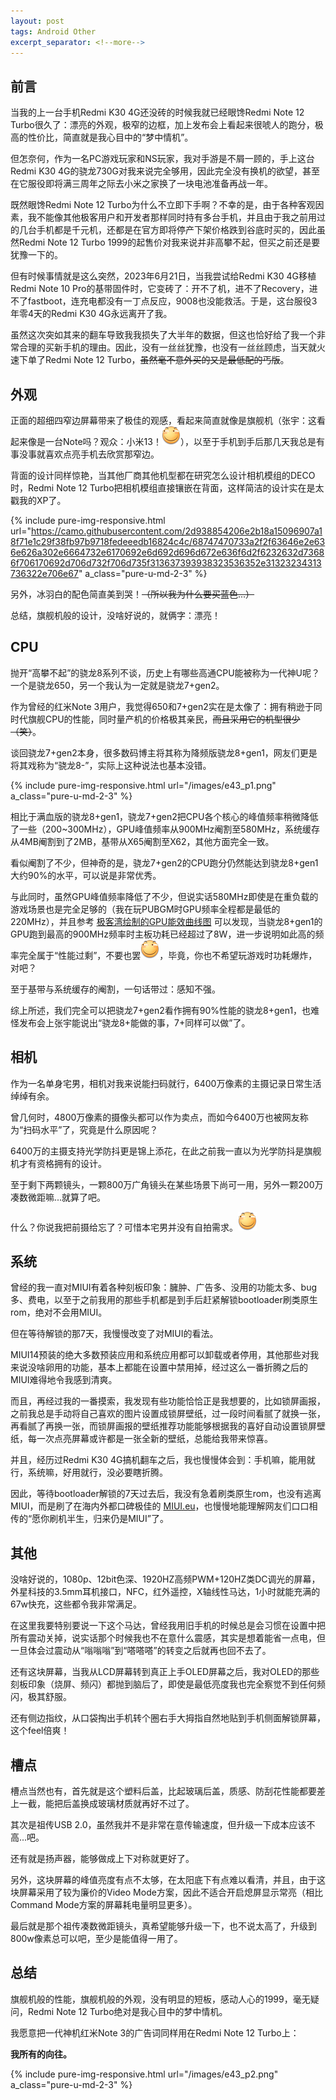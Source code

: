 ```yaml
---
layout: post
tags: Android Other
excerpt_separator: <!--more-->
---
```



## 前言

当我的上一台手机Redmi K30 4G还没砖的时候我就已经眼馋Redmi Note 12 Turbo很久了：漂亮的外观，极窄的边框，加上发布会上看起来很唬人的跑分，极高的性价比，简直就是我心目中的“梦中情机”。

但怎奈何，作为一名PC游戏玩家和NS玩家，我对手游是不屑一顾的，手上这台Redmi K30 4G的骁龙730G对我来说完全够用，因此完全没有换机的欲望，甚至在它服役即将满三周年之际去小米之家换了一块电池准备再战一年。

<!--more-->

既然眼馋Redmi Note 12 Turbo为什么不立即下手啊？不幸的是，由于各种客观因素，我不能像其他极客用户和开发者那样同时持有多台手机，并且由于我之前用过的几台手机都是千元机，还都是在官方即将停产下架价格跌到谷底时买的，因此虽然Redmi Note 12 Turbo 1999的起售价对我来说并非高攀不起，但买之前还是要犹豫一下的。

但有时候事情就是这么突然，2023年6月21日，当我尝试给Redmi K30 4G移植Redmi Note 10 Pro的基带固件时，它变砖了：开不了机，进不了Recovery，进不了fastboot，连充电都没有一丁点反应，9008也没能救活。于是，这台服役3年零4天的Redmi K30 4G永远离开了我。

虽然这次突如其来的翻车导致我我损失了大半年的数据，但这也恰好给了我一个非常合理的买新手机的理由。因此，没有一丝丝犹豫，也没有一丝丝顾虑，当天就火速下单了Redmi Note 12 Turbo，~~虽然毫不意外买的又是最低配的丐版~~。

## 外观

正面的超细四窄边屏幕带来了极佳的观感，看起来简直就像是旗舰机（张宇：这看起来像是一台Note吗？观众：小米13！![滑稽](/images/huaji.png)），以至于手机到手后那几天我总是有事没事就喜欢点亮手机去欣赏那窄边。

背面的设计同样惊艳，当其他厂商其他机型都在研究怎么设计相机模组的DECO时，Redmi Note 12 Turbo把相机模组直接镶嵌在背面，这样简洁的设计实在是太戳我的XP了。

{% include pure-img-responsive.html url="https://camo.githubusercontent.com/2d938854206e2b18a15096907a18f71e1c29f38fb97b9718fedeeedb16824c4c/68747470733a2f2f63646e2e636e626a302e6664732e6170692e6d692d696d672e636f6d2f6232632d73686f706170692d706d732f706d735f313637393938323536352e31323234313736322e706e67" a_class="pure-u-md-2-3" %}

另外，冰羽白的配色简直美到哭！~~（所以我为什么要买蓝色...）~~

总结，旗舰机般的设计，没啥好说的，就俩字：漂亮！

## CPU

抛开“高攀不起”的骁龙8系列不谈，历史上有哪些高通CPU能被称为一代神U呢？一个是骁龙650，另一个我认为一定就是骁龙7+gen2。

作为曾经的红米Note 3用户，我觉得650和7+gen2实在是太像了：拥有稍逊于同时代旗舰CPU的性能，同时量产机的价格极其亲民，~~而且采用它的机型很少（笑）~~。

谈回骁龙7+gen2本身，很多数码博主将其称为降频版骁龙8+gen1，网友们更是将其戏称为“骁龙8-”，实际上这种说法也基本没错。

{% include pure-img-responsive.html url="/images/e43_p1.png" a_class="pure-u-md-2-3" %}

相比于满血版的骁龙8+gen1，骁龙7+gen2把CPU各个核心的峰值频率稍微降低了一些（200~300MHz），GPU峰值频率从900MHz阉割至580MHz，系统缓存从4MB阉割到了2MB，基带从X65阉割至X62，其他方面完全一致。

看似阉割了不少，但神奇的是，骁龙7+gen2的CPU跑分仍然能达到骁龙8+gen1大约90%的水平，可以说是非常优秀。

与此同时，虽然GPU峰值频率降低了不少，但说实话580MHz即使是在重负载的游戏场景也是完全足够的（我在玩PUBGM时GPU频率全程都是最低的220MHz），并且参考 [极客湾绘制的GPU能效曲线图](https://socpk.com/gpucurve/) 可以发现，当骁龙8+gen1的GPU跑到最高的900MHz频率时主板功耗已经超过了8W，进一步说明如此高的频率完全属于“性能过剩”，不要也罢![滑稽](/images/huaji.png)，毕竟，你也不希望玩游戏时功耗爆炸，对吧？

至于基带与系统缓存的阉割，一句话带过：感知不强。

综上所述，我们完全可以把骁龙7+gen2看作拥有90%性能的骁龙8+gen1，也难怪发布会上张宇能说出“骁龙8+能做的事，7+同样可以做”了。

## 相机

作为一名单身宅男，相机对我来说能扫码就行，6400万像素的主摄记录日常生活绰绰有余。

曾几何时，4800万像素的摄像头都可以作为卖点，而如今6400万也被网友称为“扫码水平”了，究竟是什么原因呢？

6400万的主摄支持光学防抖更是锦上添花，在此之前我一直以为光学防抖是旗舰机才有资格拥有的设计。

至于剩下两颗镜头，一颗800万广角镜头在某些场景下尚可一用，另外一颗200万凑数微距嘛...就算了吧。

什么？你说我把前摄给忘了？可惜本宅男并没有自拍需求。![滑稽](/images/huaji.png)

## 系统

曾经的我一直对MIUI有着各种刻板印象：臃肿、广告多、没用的功能太多、bug多、费电，以至于之前我用的那些手机都是到手后赶紧解锁bootloader刷类原生rom，绝对不会用MIUI。

但在等待解锁的那7天，我慢慢改变了对MIUI的看法。

MIUI14预装的绝大多数预装应用和系统应用都可以卸载或者停用，其他那些对我来说没啥卵用的功能，基本上都能在设置中禁用掉，经过这么一番折腾之后的MIUI难得地令我感到清爽。

而且，再经过我的一番摸索，我发现有些功能恰恰正是我想要的，比如锁屏画报，之前我总是手动将自己喜欢的图片设置成锁屏壁纸，过一段时间看腻了就换一张，再看腻了再换一张，而锁屏画报的壁纸推荐功能能够根据我的喜好自动设置锁屏壁纸，每一次点亮屏幕或许都是一张全新的壁纸，总能给我带来惊喜。

并且，经历过Redmi K30 4G搞机翻车之后，我也慢慢体会到：手机嘛，能用就行，系统嘛，好用就行，没必要瞎折腾。

因此，等待bootloader解锁的7天过去后，我没有急着刷类原生rom，也没有逃离MIUI，而是刷了在海内外都口碑极佳的 [MIUI.eu](https://xiaomi.eu/community/)，也慢慢地能理解网友们口口相传的“愿你刷机半生，归来仍是MIUI”了。

## 其他

没啥好说的，1080p、12bit色深、1920HZ高频PWM+120HZ类DC调光的屏幕，外星科技的3.5mm耳机接口，NFC，红外遥控，X轴线性马达，1小时就能充满的67w快充，这些都令我非常满足。

在这里我要特别要说一下这个马达，曾经我用旧手机的时候总是会习惯在设置中把所有震动关掉，说实话那个时候我也不在意什么震感，其实是想着能省一点电，但一旦体会过震动从“嗡嗡嗡”到“嗒嗒嗒”的转变之后就再也回不去了。

还有这块屏幕，当我从LCD屏幕转到真正上手OLED屏幕之后，我对OLED的那些刻板印象（烧屏、频闪）都抛到脑后了，即使是最低亮度我也完全察觉不到任何频闪，极其舒服。

还有侧边指纹，从口袋掏出手机转个圈右手大拇指自然地贴到手机侧面解锁屏幕，这个feel倍爽！

## 槽点

槽点当然也有，首先就是这个塑料后盖，比起玻璃后盖，质感、防刮花性能都要差上一截，能把后盖换成玻璃材质就再好不过了。

其次是祖传USB 2.0，虽然我并不是非常在意传输速度，但升级一下成本应该不高...吧。

还有就是扬声器，能够做成上下对称就更好了。

另外，这块屏幕的峰值亮度有点不太够，在太阳底下有点难以看清，并且，由于这块屏幕采用了较为廉价的Video Mode方案，因此不适合开启熄屏显示常亮（相比Command Mode方案的屏幕耗电量明显更多）。

最后就是那个祖传凑数微距镜头，真希望能够升级一下，也不说太高了，升级到800w像素总可以吧，至少是能值得一用了。

## 总结

旗舰机般的性能，旗舰机般的外观，没有明显的短板，感动人心的1999，毫无疑问，Redmi Note 12 Turbo绝对是我心目中的梦中情机。

我愿意把一代神机红米Note 3的广告词同样用在Redmi Note 12 Turbo上：

**我所有的向往。**

{% include pure-img-responsive.html url="/images/e43_p2.png" a_class="pure-u-md-2-3" %}
